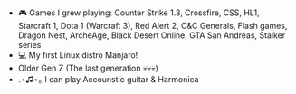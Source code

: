 - 🎮 Games I grew playing: Counter Strike 1.3, Crossfire, CSS, HL1, Starcraft 1, Dota 1 (Warcraft 3), Red Alert 2, C&C Generals, Flash games, Dragon Nest, ArcheAge, Black Desert Online, GTA San Andreas, Stalker series
- 💻 My first Linux distro Manjaro!
- Older Gen Z (The last generation 💀💀💀)
- .⋆♫⋆｡ I can play Accounstic guitar & Harmonica


<!---
R01XIceFrost/R01XIceFrost is a ✨ special ✨ repository because its `README.md` (this file) appears on your GitHub profile.
You can click the Preview link to take a look at your changes.
--->
